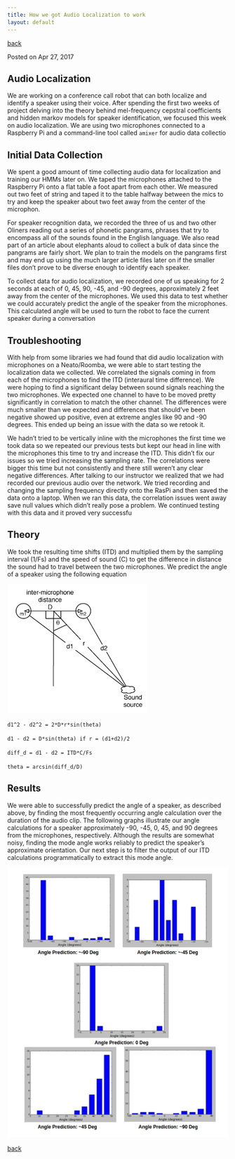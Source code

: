 ```yaml
---
title: How we got Audio Localization to work
layout: default
---
```

[back](./)

Posted on Apr 27, 2017

## Audio Localization

We are working on a conference call robot that can both localize and identify a speaker using their voice.  After spending the first two weeks of project delving into the theory behind mel-frequency cepstral coefficients and hidden markov models for speaker identification, we focused this week on audio localization.  We are using two microphones connected to a Raspberry Pi and a command-line tool called `amixer` for audio data collectio

## Initial Data Collection

We spent a good amount of time collecting audio data for localization and training our HMMs later on. We taped the microphones attached to the Raspberry Pi onto a flat table a foot apart from each other. We measured out two feet of string and taped it to the table halfway between the mics to try and keep the speaker about two feet away from the center of the microphon.

For speaker recognition data, we recorded the three of us and two other Oliners reading out a series of phonetic pangrams, phrases that try to encompass all of the sounds found in the English language. We also read part of an article about elephants aloud to collect a bulk of data since the pangrams are fairly short. We plan to train the models on the pangrams first and may end up using the much larger article files later on if the smaller files don’t prove to be diverse enough to identify each speaker.

To collect data for audio localization, we recorded one of us speaking for 2 seconds at each of 0, 45, 90, -45, and -90 degrees, approximately 2 feet away from the center of the microphones.  We used this data to test whether we could accurately predict the angle of the speaker from the microphones.  This calculated angle will be used to turn the robot to face the current speaker during a conversation

## Troubleshooting

With help from some libraries we had found that did audio localization with microphones on a Neato/Roomba, we were able to start testing the localization data we collected. We correlated the signals coming in from each of the microphones to find the ITD (interaural time difference). We were hoping to find a significant delay between sound signals reaching the two microphones. We expected one channel to have to be moved pretty significantly in correlation to match the other channel. The differences were much smaller than we expected and differences that should’ve been negative showed up positive, even at extreme angles like 90 and -90 degrees. This ended up being an issue with the data so we retook it. 

We hadn’t tried to be vertically inline with the microphones the first time we took data so we repeated our previous tests but kept our head in line with the microphones this time to try and increase the ITD. This didn’t fix our issues so we tried increasing the sampling rate. The correlations were bigger this time but not consistently and there still weren’t any clear negative differences. After talking to our instructor we realized that we had recorded our previous audio over the network. We tried recording and changing the sampling frequency directly onto the RasPi and then saved the data onto a laptop. When we ran this data, the correlation issues went away save null values which didn’t really pose a problem. We continued testing with this data and it proved very successfu

## Theory

We took the resulting time shifts (ITD) and multiplied them by the sampling interval (1/Fs) and the speed of sound (C) to get the difference in distance the sound had to travel between the two microphones. We predict the angle of a speaker using the following equation

![Approximation](images/AngleEsti.png)

```
d1^2 - d2^2 = 2*D*r*sin(theta)

d1 - d2 = D*sin(theta) if r = (d1+d2)/2

diff_d = d1 - d2 = ITD*C/Fs

theta = arcsin(diff_d/D)
```
## Results

We were able to successfully predict the angle of a speaker, as described above, by finding the most frequently occurring angle calculation over the duration of the audio clip.  The following graphs illustrate our angle calculations for a speaker approximately -90, -45, 0, 45, and 90 degrees from the microphones, respectively.  Although the results are somewhat noisy, finding the mode angle works reliably to predict the speaker’s approximate orientation.  Our next step is to filter the output of our ITD calculations programmatically to extract this mode angle.

![Prediction Results](images/AnglesPred.png)

[back](./)

